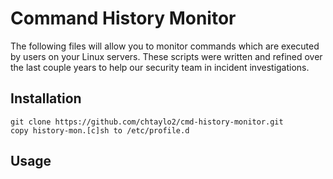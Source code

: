 Command History Monitor
=============

The following files will allow you to monitor commands which are executed by users on your Linux servers. These scripts were written and refined over the last couple years to help our security team in incident investigations. 

Installation
-----------

```
git clone https://github.com/chtaylo2/cmd-history-monitor.git
copy history-mon.[c]sh to /etc/profile.d

```

Usage
-----
